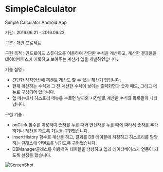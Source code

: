 # SimpleCalculator
Simple Calculator Android App


기간 : 2016.06.21 - 2016.06.23

구분 : 개인 프로젝트

구현 목적 : 안드로이드 스튜디오를 이용하여 간단한 수식을 계산하고, 계산한 결과들을 데이터베이스에 기록하고 보여주는 계산기 앱을 개발하였습니다.

기술 설명 :
- 간단한 사칙연산에 퍼센트 계산도 할 수 있는 계산기 앱입니다.
- 현재 계산하는 수식과 그 전 계산한 수식이 보이는 출력화면과 숫자 패드, 그리고 메뉴로 구성되어 있습니다.
- 앱 메뉴에서 히스토리 메뉴를 누르면 날짜와 시간별로 계산한 수식의 목록들이 나타납니다.

구현 기술 :
- onClick 함수를 이용하여 숫자를 누를 때와 연산자를 누를 때에 따라서 숫자를 추가하거나 계산을 하도록 기능을 구현했습니다.
- insertHistory 함수로 계산을 하고, 결과를 DB 테이블에 저장하고 히스토리를 담당하는 클래스에 인텐트를 넘기도록 구현했습니다.
- DBManager클래스를 이용하여 테이블을 생성하고 앱과 데이터베이스가 연동이 되도록 설정을 했습니다.

![ScreenShot](https://user-images.githubusercontent.com/28954046/32414417-778226c0-c269-11e7-9b00-2b0bc90c4eaa.png)
